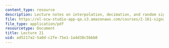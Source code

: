 ```yaml
---
content_type: resource
description: Lecture notes on interpolation, decimation, and random signals.
file: https://ol-ocw-studio-app-qa.s3.amazonaws.com/courses/2-161-signal-processing-continuous-and-discrete-fall-2008/ad5217a25a0dc2fe75e11a4d38c5bbb0_lecture_21.pdf
file_type: application/pdf
resourcetype: Document
title: Lecture 21
uid: ad5217a2-5a0d-c2fe-75e1-1a4d38c5bbb0
---
```

